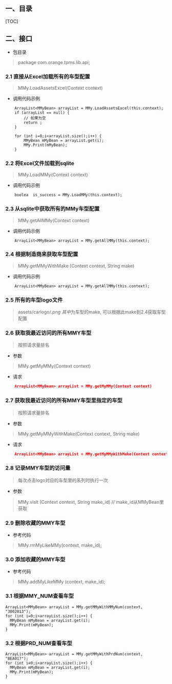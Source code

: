 ## 一、目录

[TOC]

## 二、接口

- 包目录

> package com.orange.tpms.lib.api;

### 2.1 直接从Excel加载所有的车型配置

> MMy.LoadAssetsExcel(Context context)

- 调用代码示例

```code
	ArrayList<MMyBean> arrayList = MMy.LoadAssetsExcel(this.context);
	if (arrayList == null) {
		// 如果为空
		return ;
	}

	for (int i=0;i<arrayList.size();i++) {
		MMyBean mMyBean = arrayList.get(i);
		MMy.Print(mMyBean);
	}
```

### 2.2 将Excel文件加载到sqlite

> MMy.LoadMMy(Context context)

- 调用代码示例

```code
	boolea  is_success = MMy.LoadMMy(this.context);
```

### 2.3 从sqlite中获取所有的MMy车型配置

> MMy.getAllMMy(Context context)

- 调用代码示例

```code
	ArrayList<MMyBean> arrayList = MMy.getAllMMy(this.context);
```

### 2.4 根据制造商来获取车型配置

> MMy.getMMyWithMake (Context context, String make)

- 调用代码示例

```code
	ArrayList<MMyBean> arrayList = MMy.getAllMMy(this.context);
```

### 2.5 所有的车型logo文件

> assets/carlogo/*.png  其中*为车型的make, 可以根据此make到2.4获取车型配置

### 2.6 获取我最近访问的所有MMY车型

> 按照请求量排名

- 参数

> MMy.getMyMMy(Context context)

- 请求

```json
	ArrayList<MMyBean> arrayList = MMy.getMyMMy(Context context)
```

### 2.7 获取我最近访问的所有MMY车型里指定的车型

> 按照请求量排名

- 参数

> MMy.getMyMMyWithMake(Context context, String make)

- 请求

```json
	ArrayList<MMyBean> arrayList = MMy.getMyMMyWithMake(Context context, String make)
```

### 2.8 记录MMY车型的访问量

> 每次点击logo对应的车型里的系列时执行一次

- 参数

> MMy.visit (Context context, String make_id)		// make_id从MMyBean里获取

### 2.9 删除收藏的MMY车型

- 参考代码
> MMy.rmMyLikeMMy(context, make_id);


### 3.0 添加收藏的MMY车型

- 参考代码

> MMy.addMyLikeMMy (context, make_id);

### 3.1 根据MMY_NUM查看车型

``` code
ArrayList<MMyBean> arrayList = MMy.getMMyWithMMyNum(context, "3002013");
for (int i=0;i<arrayList.size();i++) {
  MMyBean mMyBean = arrayList.get(i);
  MMy.Print(mMyBean);
}
```

### 3.2 根据PRD_NUM查看车型

``` code
ArrayList<MMyBean> arrayList = MMy.getMMyWithPrdNum(context, "BEA017");
for (int i=0;i<arrayList.size();i++) {
  MMyBean mMyBean = arrayList.get(i);
  MMy.Print(mMyBean);
}
```

